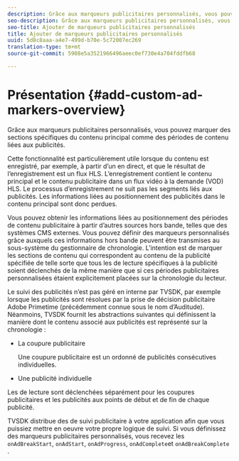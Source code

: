 ```yaml
---
description: Grâce aux marqueurs publicitaires personnalisés, vous pouvez marquer des sections spécifiques du contenu principal comme des périodes de contenu liées aux publicités.
seo-description: Grâce aux marqueurs publicitaires personnalisés, vous pouvez marquer des sections spécifiques du contenu principal comme des périodes de contenu liées aux publicités.
seo-title: Ajouter de marqueurs publicitaires personnalisés
title: Ajouter de marqueurs publicitaires personnalisés
uuid: 5d8c8aaa-a4e7-499d-b70e-5c72007ec269
translation-type: tm+mt
source-git-commit: 5908e5a3521966496aeec0ef730e4a704fddfb68

---
```



# Présentation {#add-custom-ad-markers-overview}

Grâce aux marqueurs publicitaires personnalisés, vous pouvez marquer des sections spécifiques du contenu principal comme des périodes de contenu liées aux publicités.

Cette fonctionnalité est particulièrement utile lorsque du contenu est enregistré, par exemple, à partir d’un  en direct, et que le résultat de l’enregistrement est un flux HLS. L’enregistrement contient le contenu principal et le contenu publicitaire dans un flux vidéo à la demande (VOD) HLS. Le processus d’enregistrement ne suit pas les segments liés aux publicités. Les informations liées au positionnement des publicités dans le contenu principal sont donc perdues.

Vous pouvez obtenir les informations liées au positionnement des périodes de contenu publicitaire à partir d’autres sources hors bande, telles que des systèmes CMS externes. Vous pouvez définir des marqueurs personnalisés grâce auxquels ces informations hors bande peuvent être transmises au sous-système du gestionnaire de chronologie. L’intention est de marquer les sections de contenu qui correspondent au contenu de la publicité spécifiée de telle sorte que tous les  de lecture spécifiques à la publicité soient déclenchés de la même manière que si ces périodes publicitaires personnalisées étaient explicitement placées sur la chronologie du lecteur.

Le suivi des publicités n’est pas géré en interne par TVSDK, par exemple lorsque les publicités sont résolues par la prise de décision publicitaire Adobe Primetime (précédemment connue sous le nom d’Auditude). Néanmoins, TVSDK fournit les abstractions suivantes qui définissent la manière dont le contenu associé aux publicités est représenté sur la chronologie :

* La coupure publicitaire

   Une coupure publicitaire est un  ordonné de publicités consécutives individuelles.
* Une publicité individuelle

Les  de lecture sont déclenchées séparément pour les coupures publicitaires et les publicités aux points de début et de fin de chaque publicité.

TVSDK distribue des de suivi publicitaire  à votre application afin que vous puissiez mettre en oeuvre votre propre logique de suivi. Si vous définissez des marqueurs publicitaires personnalisés, vous recevez les  `onAdBreakStart`, `onAdStart`, `onAdProgress`, `onAdComplete`et `onAdBreakComplete` .
